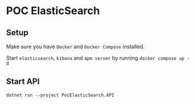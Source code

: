 # POC ElasticSearch

## Setup

Make sure you have `Docker` and `Docker Compose` installed.

Start `elasticsearch`, `kibana` and `apm server` by running `docker compose up -d`

## Start API

`dotnet run --project PocElasticSearch.API`
